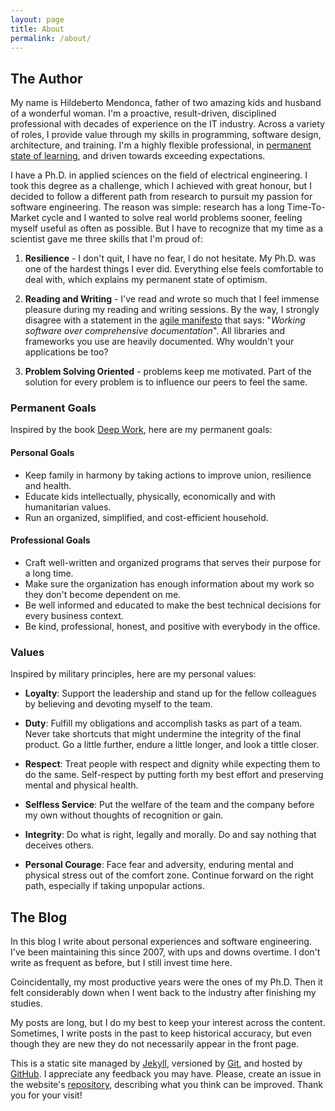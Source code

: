 ```yaml
---
layout: page
title: About
permalink: /about/
---
```


## The Author

My name is Hildeberto Mendonca, father of two amazing kids and husband of a wonderful woman. I'm a proactive, result-driven, disciplined professional with decades of experience on the IT industry. Across a variety of roles, I provide value through my skills in programming, software design, architecture, and training. I'm a highly flexible professional, in [permanent state of learning][projects], and driven towards exceeding expectations.

I have a Ph.D. in applied sciences on the field of electrical engineering. I took this degree as a challenge, which I achieved with great honour, but I decided to follow a different path from research to pursuit my passion for software engineering. The reason was simple: research has a long Time-To-Market cycle and I wanted to solve real world problems sooner, feeling myself useful as often as possible. But I have to recognize that my time as a scientist gave me three skills that I'm proud of:

1. **Resilience** - I don't quit, I have no fear, I do not hesitate. My Ph.D. was one of the hardest things I ever did. Everything else feels comfortable to deal with, which explains my permanent state of optimism.

2. **Reading and Writing** - I've read and wrote so much that I feel immense pleasure during my reading and writing sessions. By the way, I strongly disagree with a statement in the [agile manifesto][agilemanifesto] that says: "_Working software over comprehensive documentation_". All libraries and frameworks you use are heavily documented. Why wouldn't your applications be too?

3. **Problem Solving Oriented** - problems keep me motivated. Part of the solution for every problem is to influence our peers to feel the same.

### Permanent Goals

Inspired by the book [Deep Work](/books/2017/10/deep-work.html), here are my permanent goals:

#### Personal Goals

- Keep family in harmony by taking actions to improve union, resilience and health.
- Educate kids intellectually, physically, economically and with humanitarian values.
- Run an organized, simplified, and cost-efficient household.

#### Professional Goals

- Craft well-written and organized programs that serves their purpose for a long time.
- Make sure the organization has enough information about my work so they don't become dependent on me.
- Be well informed and educated to make the best technical decisions for every business context.
- Be kind, professional, honest, and positive with everybody in the office.

### Values

Inspired by military principles, here are my personal values:

- **Loyalty**: Support the leadership and stand up for the fellow colleagues by believing and devoting myself to the team.

- **Duty**: Fulfill my obligations and accomplish tasks as part of a team. Never take shortcuts that might undermine the integrity of the final product. Go a little further, endure a little longer, and look a tittle closer.

- **Respect**: Treat people with respect and dignity while expecting them to do the same. Self-respect by putting forth my best effort and preserving mental and physical health.

- **Selfless Service**: Put the welfare of the team and the company before my own without thoughts of recognition or gain.

- **Integrity**: Do what is right, legally and morally. Do and say nothing that deceives others.

- **Personal Courage**: Face fear and adversity, enduring mental and physical stress out of the comfort zone. Continue forward on the right path, especially if taking unpopular actions.

## The Blog

In this blog I write about personal experiences and software engineering. I've been maintaining this since 2007, with ups and downs overtime. I don't write as frequent as before, but I still invest time here.

<canvas id="myChart" width="400" height="200"></canvas>
<script>
var ctx = document.getElementById('myChart').getContext('2d');
var myChart = new Chart(ctx, {
    type: 'bar',
    data: {
        labels: ['2007', '2008', '2009', '2010', '2011', '2012', '2013', '2014', '2015', '2016', '2017', '2018', '2020', '2021', '2022'],
        datasets: [{
            label: 'Posts over the years',
            data: [8, 34, 42, 29, 8, 9, 7, 2, 6, 4, 11, 15, 9, 14, 5],
            backgroundColor: [
                'rgba(255, 99, 132, 0.2)',
                'rgba(54, 162, 235, 0.2)',
                'rgba(255, 206, 86, 0.2)',
                'rgba(75, 192, 192, 0.2)',
                'rgba(153, 102, 255, 0.2)',
                'rgba(255, 159, 64, 0.2)',
                'rgba(255, 99, 132, 0.2)',
                'rgba(54, 162, 235, 0.2)',
                'rgba(255, 206, 86, 0.2)',
                'rgba(75, 192, 192, 0.2)',
                'rgba(255, 99, 132, 0.2)',
                'rgba(54, 162, 235, 0.2)',
                'rgba(255, 206, 86, 0.2)',
                'rgba(75, 192, 192, 0.2)',
                'rgba(153, 102, 255, 0.2)'
            ],
            borderColor: [
                'rgba(255, 99, 132, 1)',
                'rgba(54, 162, 235, 1)',
                'rgba(255, 206, 86, 1)',
                'rgba(75, 192, 192, 1)',
                'rgba(153, 102, 255, 1)',
                'rgba(255, 159, 64, 1)',
                'rgba(255, 99, 132, 1)',
                'rgba(54, 162, 235, 1)',
                'rgba(255, 206, 86, 1)',
                'rgba(75, 192, 192, 1)',
                'rgba(255, 99, 132, 1)',
                'rgba(54, 162, 235, 1)',
                'rgba(255, 206, 86, 1)',
                'rgba(54, 162, 235, 1)',
                'rgba(153, 102, 255, 1)'
            ],
            borderWidth: 1
        }]
    },
    options: {
        scales: {
            yAxes: [{
                ticks: {
                    beginAtZero: true
                }
            }]
        }
    }
});
</script>

Coincidentally, my most productive years were the ones of my Ph.D. Then it felt considerably down when I went back to the industry after finishing my studies.

My posts are long, but I do my best to keep your interest across the content. Sometimes, I write posts in the past to keep historical accuracy, but even though they are new they do not necessarily appear in the front page.

This is a static site managed by [Jekyll], versioned by [Git], and hosted by [GitHub]. I appreciate any feedback you may have. Please, create an issue in the website's [repository], describing what you think can be improved. Thank you for your visit!

[agilemanifesto]: https://agilemanifesto.org
[Jekyll]: https://jekyllrb.com
[Git]: https://git-scm.com
[GitHub]: https://github.com
[projects]: /projects
[repository]: https://github.com/htmfilho/htmfilho.github.io/issues
